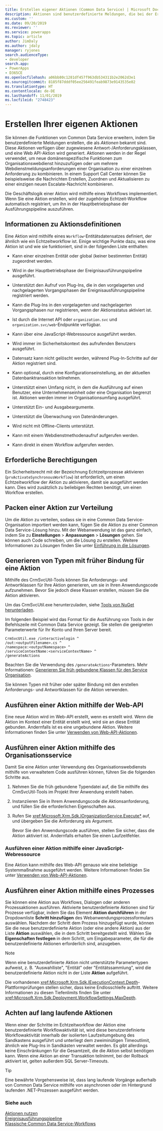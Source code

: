 ```yaml
---
title: Erstellen eigener Aktionen (Common Data Service) | Microsoft Docs
description: Aktionen sind benutzerdefinierte Meldungen, die bei der Erweiterung der Funktionalität von Common Data Service helfen. Erfahren Sie, wie Sie Ihrer eigene geschäftlichen Aktionen erstellen
ms.custom: ''
ms.date: 09/20/2019
ms.reviewer: ''
ms.service: powerapps
ms.topic: article
author: JimDaly
ms.author: jdaly
manager: ryjones
search.audienceType:
- developer
search.app:
- PowerApps
- D365CE
ms.openlocfilehash: a06bb80c1281df457f963db534311b2e2062d3e1
ms.sourcegitcommit: 8185f87dddf05ee256491feab9873e9143535e02
ms.translationtype: HT
ms.contentlocale: de-DE
ms.lasthandoff: 11/01/2019
ms.locfileid: "2748423"
---
```

# <a name="create-your-own-actions"></a>Erstellen Ihrer eigenen Aktionen

Sie können die Funktionen von Common Data Service erweitern, indem Sie benutzerdefinierte Meldungen erstellen, die als *Aktionen* bekannt sind. Diese Aktionen verfügen über zugewiesene Antwort-/Anforderungsklassen, und eine Web API-Aktion wird generiert. Aktionen werden in der Regel verwendet, um neue domänenspezifische Funktionen zum Organisationswebdienst hinzuzufügen oder um mehrere Webdienstmeldungsanforderungen einer Organisation zu einer einzelnen Anforderung zu kombinieren. In einem Support Call Center können Sie beispielsweise die Nachrichten Erstellen, Zuordnen und Aktualisieren zu einer einzigen neuen Escalate-Nachricht kombinieren.  
  
Die Geschäftslogik einer Aktion wird mithilfe eines Workflows implementiert. Wenn Sie eine Aktion erstellen, wird der zugehörige Echtzeit-Workflow automatisch registriert, um ihn in der Hauptbetriebsphase der Ausführungspipeline auszuführen. 
  
  
<a name="about_actions"></a>   

## <a name="about-action-definitions"></a>Informationen zu Aktionsdefinitionen  

 Eine Aktion wird mithilfe eines `Workflow`-Entitätsdatensatzes definiert, der ähnlich wie ein Echtzeitworkflow ist. Einige wichtige Punkte dazu, was eine Aktion ist und wie sie funktioniert, sind in der folgenden Liste enthalten:  
  
- Kann einer einzelnen Entität oder global (keiner bestimmten Entität) zugeordnet werden.  
  
- Wird in der Hauptbetriebsphase der Ereignisausführungspipeline ausgeführt.  
  
- Unterstützt den Aufruf von Plug-Ins, die in den vorgelagerten und nachgelagerten Vorgangsphasen der Ereignisausführungspipeline registriert werden.  
  
- Kann die Plug-Ins in den vorgelagerten und nachgelagerten Vorgangsphasen nur registrieren, wenn der Aktionsstatus aktiviert ist.  
  
- Ist durch die Internet API oder `organization.svc` und `organization.svc/web`-Endpunkte verfügbar.  
  
- Kann über eine JavaScript-Webressource ausgeführt werden. 
  
- Wird immer im Sicherheitskontext des aufrufenden Benutzers ausgeführt.  
  
- Datensatz kann nicht gelöscht werden, während Plug-In-Schritte auf der Aktion registriert sind.  
  
- Kann optional, durch eine Konfigurationseinstellung, an der aktuellen Datenbanktransaktion teilnehmen.  
  
- Unterstützt einen Umfang nicht, in dem die Ausführung auf einen Benutzer, eine Unternehmenseinheit oder eine Organisation begrenzt ist. Aktionen werden immer im Organisationsumfang ausgeführt.  
  
- Unterstützt Ein- und Ausgabeargumente.  
  
- Unterstützt die Überwachung von Datenänderungen.  
  
- Wird nicht mit Offline-Clients unterstützt.  
  
- Kann mit einem Webdienstmethodenaufruf aufgerufen werden.  
  
- Kann direkt in einem Workflow aufgerufen werden.  
  
<a name="bkmk_permissions"></a> 
  
## <a name="required-permissions"></a>Erforderliche Berechtigungen
  
 Ein Sicherheitsrecht mit der Bezeichnung Echtzeitprozesse aktivieren (`prvActivateSynchronousWorkflow`) ist erforderlich, um einen Echtzeitworkflow der Aktion zu aktivieren, damit sie ausgeführt werden kann. Dies wird zusätzlich zu beliebigen Rechten benötigt, um einen Workflow erstellen.  

  
<a name="bkmk_package"></a>   

## <a name="package-an-action-for-distribution"></a>Packen einer Aktion zur Verteilung

 Um die Aktion zu verteilen, sodass sie in eine Common Data Service-Organisation importiert werden kann, fügen Sie die Aktion zu einer Common Data Service-Lösung hinzu. Mit der Webanwendung ist das ganz einfach, indem Sie zu **Einstellungen** > **Anpassungen** > **Lösungen** gehen. Sie können auch Code schreiben, um die Lösung zu erstellen. Weitere Informationen zu Lösungen finden Sie unter [Einführung in die Lösungen](introduction-solutions.md).  
  
<a name="bkmk_gentypes"></a>

## <a name="generate-early-bound-types-for-an-action"></a>Generieren von Typen mit früher Bindung für eine Aktion

 Mithilfe des CrmSvcUtil-Tools können Sie Anforderungs- und Antwortklassen für Ihre Aktion generieren, um sie in Ihren Anwendungscode aufzunehmen. Bevor Sie jedoch diese Klassen erstellen, müssen Sie die Aktion aktivieren.  
  
Um das CrmSvcUtil.exe herunterzuladen, siehe [Tools von NuGet herunterladen](download-tools-NuGet.md).
 
 Im folgenden Beispiel wird das Format für die Ausführung von Tools in der Befehlszeile mit Common Data Service gezeigt. Sie stellen die geeigneten Parameterwerte für Ihr Konto und Ihren Server bereit.  
  
```ms-dos  
CrmSvcUtil.exe /interactivelogin ^
/out:<outputFilename>.cs ^
/namespace:<outputNamespace> ^
/serviceContextName:<serviceContextName> ^
/generateActions
```  
  
 Beachten Sie die Verwendung des `/generateActions`-Parameters. Mehr Informationen: [Generieren Sie früh gebundene Klassen für den Service Organisation](org-service/generate-early-bound-classes.md).  
  
 Sie können Typen mit früher oder später Bindung mit den erstellen Anforderungs- und Antwortklassen für die Aktion verwenden.  
  
<a name="bkmk_executeWebAPI"></a>

## <a name="execute-an-action-using-the-web-api"></a>Ausführen einer Aktion mithilfe der Web-API

Eine neue Aktion wird im Web-API erstellt, wenn es erstellt wird. Wenn die Aktion im Kontext einer Entität erstellt wird, wird sie an diese Entität gebunden. Andernfalls ist es eine ungebundene Aktion. Weitere Informationen finden Sie unter [Verwenden von Web-API-Aktionen](webapi/use-web-api-actions.md).  
  
<a name="bkmk_execute"></a>

## <a name="execute-an-action-using-the-organization-service"></a>Ausführen einer Aktion mithilfe des Organisationsservice

Damit Sie eine Aktion unter Verwendung des Organisationswebdiensts mithilfe von verwaltetem Code ausführen können, führen Sie die folgenden Schritte aus.  
  
1. Nehmen Sie die früh gebundene Typendatei auf, die Sie mithilfe des CrmSvcUtil-Tools im Projekt Ihrer Anwendung erstellt haben.  
  
2. Instanziieren Sie in Ihrem Anwendungscode die Aktionsanforderung, und füllen Sie die erforderlichen Eigenschaften aus.  
  
3. Rufen Sie <xref:Microsoft.Xrm.Sdk.IOrganizationService.Execute*> auf, und übergeben Sie die Anforderung als Argument.  
  
   Bevor Sie den Anwendungscode ausführen, stellen Sie sicher, dass die Aktion aktiviert ist. Andernfalls erhalten Sie einen Laufzeitfehler.  
  
<a name="BKMK_JavaScript"></a>   

### <a name="execute-an-action-using-a-javascript-web-resource"></a>Ausführen einer Aktion mithilfe einer JavaScript-Webressource

Eine Aktion kann mithilfe des Web-API genauso wie eine beliebige Systemmaßnahme ausgeführt werden. Weitere Informationen finden Sie unter [Verwenden von Web-API-Aktionen](webapi/use-web-api-actions.md).  

  
<a name="bkmk_execute-process"></a>

## <a name="execute-an-action-using-a-process"></a>Ausführen einer Aktion mithilfe eines Prozesses

Sie können eine Aktion aus Workflows, Dialogen oder anderen Prozessaktionen ausführen. Aktivierte benutzerdefinierte Aktionen sind für Prozesse verfügbar, indem Sie das Element **Aktion durchführen** in der Dropdownliste **Schritt hinzufügen** des Webanwendungsprozessformulars auswählen. Nachdem der Schritt dem Prozess hinzugefügt wurde, können Sie die neue benutzerdefinierte Aktion (oder eine andere Aktion) aus der Liste **Aktion** auswählen, die in dem Schritt bereitgestellt wird. Wählen Sie **Eigenschaften festlegen** in dem Schritt, um Eingabeparameter, die für die benutzerdefinierte Aktionen erforderlich sind, anzugeben.  
  
> [!NOTE]
>  Wenn eine benutzerdefinierte Aktion nicht unterstützte Parametertypen aufweist, z. B. "Auswahlliste", "Entität" oder "Entitätssammlung", wird die benutzerdefinierte Aktion nicht in der Liste **Aktion** aufgeführt.  
  
Die vorhandenen <xref:Microsoft.Xrm.Sdk.IExecutionContext.Depth>-Plattformprüfungen stellen sicher, dass keine Endlosschleife auftritt. Weitere Informationen zu diesen Tiefenlimits finden Sie unter <xref:Microsoft.Xrm.Sdk.Deployment.WorkflowSettings.MaxDepth>.  
  
<a name="bkmk_longrunning"></a>

## <a name="watch-out-for-long-running-actions"></a>Achten auf lang laufende Aktionen

Wenn einer der Schritte im Echtzeitworkflow der Aktion eine benutzerdefinierte Workflowaktivität ist, wird diese benutzerdefinierte Workflowaktivität innerhalb der isolierten Laufzeitumgebung des Sandkastens ausgeführt und unterliegt dem zweiminütigen Timeoutlimit, ähnlich wie Plug-Ins in Sandkästen verwaltet werden. Es gibt allerdings keine Einschränkungen für die Gesamtzeit, die die Aktion selbst benötigen kann. Wenn eine Aktion an einer Transaktion teilnimmt, bei der Rollback aktiviert ist, gelten außerdem SQL Server-Timeouts.  

> [!TIP]
>  Eine bewährte Vorgehensweise ist, dass lang laufende Vorgänge außerhalb von Common Data Service mithilfe von asynchronen oder im Hintergrund laufenden .NET-Prozessen ausgeführt werden.  
  
### <a name="see-also"></a>Siehe auch  
 [Aktionen nutzen](/flow/actions)<br />
 [Ereignisausführungspipeline](event-framework.md#event-execution-pipeline)<br />
 [Klassische Common Data Service-Workflows](/flow/workflow-processes)<br />


